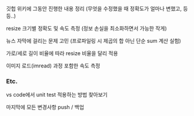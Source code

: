 깃헙 위키에 그동안 진행한 내용 정리 (무엇을 수정했을 때 정확도가 얼마나 변했고, 등등..)

resize 크기별 정확도 및 속도 측정 (정보 손실을 최소화하면서 가능한 작게)

뉴스 자막에 걸리는 문제 고민 (프로파일링 시 제곱의 합 아닌 단순 sum 계산 실험)

가로/세로 길이 비율에 따라 resize 비율을 달리 적용

이미지 로드(imread) 과정 포함한 속도 측정



### Etc.

vs code에서 unit test 적용하는 방법 찾아보기

마지막에 모든 변경사항 push / 백업